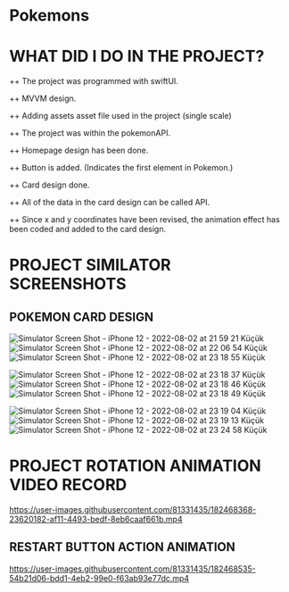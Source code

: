 # Pokemons

# WHAT DID I DO IN THE PROJECT?

++ The project was programmed with swiftUI.

++ MVVM design.

++ Adding assets asset file used in the project (single scale)

++ The project was within the pokemonAPI.

++ Homepage design has been done.

++ Button is added. (Indicates the first element in Pokemon.)

++ Card design done.

++ All of the data in the card design can be called API.

++ Since x and y coordinates have been revised, the animation effect has been coded and added to the card design.




# PROJECT SIMILATOR SCREENSHOTS

## POKEMON CARD DESIGN

 ![Simulator Screen Shot - iPhone 12 - 2022-08-02 at 21 59 21 Küçük](https://user-images.githubusercontent.com/81331435/182462651-9ec1e635-2403-442f-a0bd-0fab6b8bb25a.jpeg)
 ![Simulator Screen Shot - iPhone 12 - 2022-08-02 at 22 06 54 Küçük](https://user-images.githubusercontent.com/81331435/182462848-992d4670-3ecf-4c45-bc70-90a2f0da75f5.jpeg)
 ![Simulator Screen Shot - iPhone 12 - 2022-08-02 at 23 18 55 Küçük](https://user-images.githubusercontent.com/81331435/182466501-379cc12d-fa40-440a-8bf2-d7883bf64852.jpeg)


![Simulator Screen Shot - iPhone 12 - 2022-08-02 at 23 18 37 Küçük](https://user-images.githubusercontent.com/81331435/182466105-e55b9a75-f76c-4f6f-8b69-9413ba07f712.jpeg)
 ![Simulator Screen Shot - iPhone 12 - 2022-08-02 at 23 18 46 Küçük](https://user-images.githubusercontent.com/81331435/182466233-65427a82-d86e-4a49-8ef7-e7864e806e85.jpeg)
 ![Simulator Screen Shot - iPhone 12 - 2022-08-02 at 23 18 49 Küçük](https://user-images.githubusercontent.com/81331435/182466237-010b34d6-63b8-470a-b869-672f8fa45ce5.jpeg)
 

![Simulator Screen Shot - iPhone 12 - 2022-08-02 at 23 19 04 Küçük](https://user-images.githubusercontent.com/81331435/182466640-66d8fe5b-11d2-4e9c-a5cf-36564f4360d0.jpeg)
![Simulator Screen Shot - iPhone 12 - 2022-08-02 at 23 19 13 Küçük](https://user-images.githubusercontent.com/81331435/182466833-0a18d4d3-a3be-4526-9bf3-f0931458d522.jpeg)
![Simulator Screen Shot - iPhone 12 - 2022-08-02 at 23 24 58 Küçük](https://user-images.githubusercontent.com/81331435/182466836-ec74daca-4ca9-4cec-a1ff-708c252b1e82.jpeg)


# PROJECT ROTATION ANIMATION VIDEO RECORD 




https://user-images.githubusercontent.com/81331435/182468368-23620182-af11-4493-bedf-8eb6caaf661b.mp4




## RESTART BUTTON ACTION ANIMATION




https://user-images.githubusercontent.com/81331435/182468535-54b21d06-bdd1-4eb2-99e0-f63ab93e77dc.mp4





